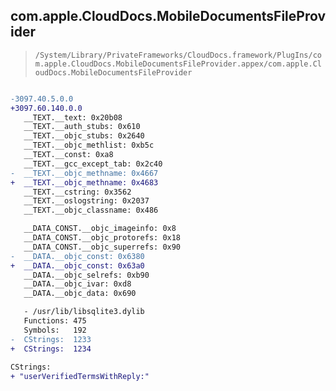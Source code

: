 ## com.apple.CloudDocs.MobileDocumentsFileProvider

> `/System/Library/PrivateFrameworks/CloudDocs.framework/PlugIns/com.apple.CloudDocs.MobileDocumentsFileProvider.appex/com.apple.CloudDocs.MobileDocumentsFileProvider`

```diff

-3097.40.5.0.0
+3097.60.140.0.0
   __TEXT.__text: 0x20b08
   __TEXT.__auth_stubs: 0x610
   __TEXT.__objc_stubs: 0x2640
   __TEXT.__objc_methlist: 0xb5c
   __TEXT.__const: 0xa8
   __TEXT.__gcc_except_tab: 0x2c40
-  __TEXT.__objc_methname: 0x4667
+  __TEXT.__objc_methname: 0x4683
   __TEXT.__cstring: 0x3562
   __TEXT.__oslogstring: 0x2037
   __TEXT.__objc_classname: 0x486

   __DATA_CONST.__objc_imageinfo: 0x8
   __DATA_CONST.__objc_protorefs: 0x18
   __DATA_CONST.__objc_superrefs: 0x90
-  __DATA.__objc_const: 0x6380
+  __DATA.__objc_const: 0x63a0
   __DATA.__objc_selrefs: 0xb90
   __DATA.__objc_ivar: 0xd8
   __DATA.__objc_data: 0x690

   - /usr/lib/libsqlite3.dylib
   Functions: 475
   Symbols:   192
-  CStrings:  1233
+  CStrings:  1234
 
CStrings:
+ "userVerifiedTermsWithReply:"

```
